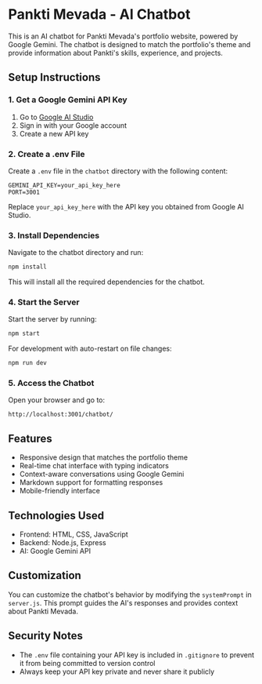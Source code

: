# Pankti Mevada - AI Chatbot

This is an AI chatbot for Pankti Mevada's portfolio website, powered by Google Gemini. The chatbot is designed to match the portfolio's theme and provide information about Pankti's skills, experience, and projects.

## Setup Instructions

### 1. Get a Google Gemini API Key

1. Go to [Google AI Studio](https://makersuite.google.com/app/apikey)
2. Sign in with your Google account
3. Create a new API key

### 2. Create a .env File

Create a `.env` file in the `chatbot` directory with the following content:

```
GEMINI_API_KEY=your_api_key_here
PORT=3001
```

Replace `your_api_key_here` with the API key you obtained from Google AI Studio.

### 3. Install Dependencies

Navigate to the chatbot directory and run:

```bash
npm install
```

This will install all the required dependencies for the chatbot.

### 4. Start the Server

Start the server by running:

```bash
npm start
```

For development with auto-restart on file changes:

```bash
npm run dev
```

### 5. Access the Chatbot

Open your browser and go to:

```
http://localhost:3001/chatbot/
```

## Features

- Responsive design that matches the portfolio theme
- Real-time chat interface with typing indicators
- Context-aware conversations using Google Gemini
- Markdown support for formatting responses
- Mobile-friendly interface

## Technologies Used

- Frontend: HTML, CSS, JavaScript
- Backend: Node.js, Express
- AI: Google Gemini API

## Customization

You can customize the chatbot's behavior by modifying the `systemPrompt` in `server.js`. This prompt guides the AI's responses and provides context about Pankti Mevada.

## Security Notes

- The `.env` file containing your API key is included in `.gitignore` to prevent it from being committed to version control
- Always keep your API key private and never share it publicly
